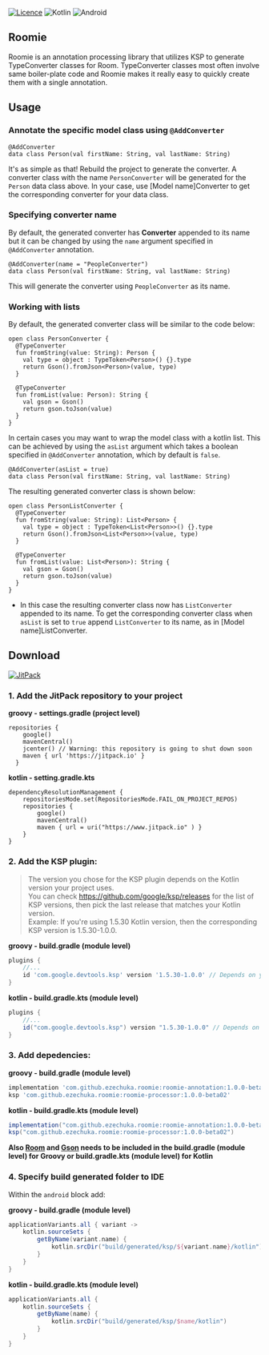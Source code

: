 [![Licence](https://img.shields.io/github/license/Ileriayo/markdown-badges?style=for-the-badge)](./LICENSE)
![Kotlin](https://img.shields.io/badge/kotlin-%230095D5.svg?style=for-the-badge&logo=kotlin&logoColor=white)
![Android](https://img.shields.io/badge/Android-3DDC84?style=for-the-badge&logo=android&logoColor=white)

## Roomie
Roomie is an annotation processing library that utilizes KSP to generate TypeConverter classes for Room. TypeConverter classes most often involve same boiler-plate code and Roomie makes it really easy to quickly create them with a single annotation.

## Usage
### Annotate the specific model class using ```@AddConverter```
```
@AddConverter
data class Person(val firstName: String, val lastName: String)
```

It's as simple as that! 
Rebuild the project to generate the converter. A converter class with the name ```PersonConverter``` will be generated for the ```Person``` data class     above.
In your case, use [Model name]Converter to get the corresponding converter for your data class.

### Specifying converter name
By default, the generated converter has **Converter** appended to its name but it can be changed by using the ```name``` argument specified in             ```@AddConverter``` annotation.
```
@AddConverter(name = "PeopleConverter")
data class Person(val firstName: String, val lastName: String)
```
This will generate the converter using ```PeopleConverter``` as its name.

### Working with lists
By default, the generated converter class will be similar to the code below:
```
open class PersonConverter {
  @TypeConverter
  fun fromString(value: String): Person {
    val type = object : TypeToken<Person>() {}.type
    return Gson().fromJson<Person>(value, type)
  }

  @TypeConverter
  fun fromList(value: Person): String {
    val gson = Gson()
    return gson.toJson(value)
  }
}
```
In certain cases you may want to wrap the model class with a kotlin list. This can be achieved by using the ```asList``` argument which takes a boolean specified in ```@AddConverter``` annotation, which by default is ```false```.

```
@AddConverter(asList = true)
data class Person(val firstName: String, val lastName: String)
```
The resulting generated converter class is shown below:
```
open class PersonListConverter {
  @TypeConverter
  fun fromString(value: String): List<Person> {
    val type = object : TypeToken<List<Person>>() {}.type
    return Gson().fromJson<List<Person>>(value, type)
  }

  @TypeConverter
  fun fromList(value: List<Person>): String {
    val gson = Gson()
    return gson.toJson(value)
  }
}
```
* In this case the resulting converter class now has ```ListConverter``` appended to its name. To get the corresponding converter class when ```asList``` is set to ```true``` append ```ListConverter``` to its name, as in [Model name]ListConverter.

## Download
[![JitPack](https://img.shields.io/jitpack/v/github/ezechuka/roomie?color=%2346C018&style=for-the-badge)](https://jitpack.io/#ezechuka/roomie/)

### 1. Add the JitPack repository to your project
**groovy - settings.gradle (project level)**
```
repositories {
    google()
    mavenCentral()
    jcenter() // Warning: this repository is going to shut down soon
    maven { url 'https://jitpack.io' }
  }
```
**kotlin - setting.gradle.kts**
```
dependencyResolutionManagement {
    repositoriesMode.set(RepositoriesMode.FAIL_ON_PROJECT_REPOS)
    repositories {
        google()
        mavenCentral()
        maven { url = uri("https://www.jitpack.io" ) }
    }
}
```

### 2. Add the KSP plugin:
    
> The version you chose for the KSP plugin depends on the Kotlin version your project uses. <br>
You can check https://github.com/google/ksp/releases for the list of KSP versions, then pick the last release that matches your Kotlin version.  
Example: If you're using 1.5.30 Kotlin version, then the corresponding KSP version is 1.5.30-1.0.0.

**groovy - build.gradle (module level)**
```gradle
plugins {
    //...
    id 'com.google.devtools.ksp' version '1.5.30-1.0.0' // Depends on your kotlin version
}
```

**kotlin - build.gradle.kts (module level)**
```gradle
plugins {
    //...
    id("com.google.devtools.ksp") version "1.5.30-1.0.0" // Depends on your kotlin version
}
```
    
### 3. Add depedencies:

**groovy - build.gradle (module level)**
```gradle
implementation 'com.github.ezechuka.roomie:roomie-annotation:1.0.0-beta02'
ksp 'com.github.ezechuka.roomie:roomie-processor:1.0.0-beta02'
```

**kotlin - build.gradle.kts (module level)**
```gradle
implementation("com.github.ezechuka.roomie:roomie-annotation:1.0.0-beta02")
ksp("com.github.ezechuka.roomie:roomie-processor:1.0.0-beta02")
```

**Also [Room](https://developer.android.com/jetpack/androidx/releases/room#declaring_dependencies) and [Gson](https://github.com/google/gson) needs to be included in the build.gradle (module level) for Groovy or build.gradle.kts (module level) for Kotlin**

### 4. Specify build generated folder to IDE
Within the ```android``` block add:

**groovy - build.gradle (module level)**
```gradle
applicationVariants.all { variant ->
    kotlin.sourceSets {
        getByName(variant.name) {
            kotlin.srcDir("build/generated/ksp/${variant.name}/kotlin")
        }
    }
}
```

**kotlin - build.gradle.kts (module level)**
```gradle
applicationVariants.all {
    kotlin.sourceSets {
        getByName(name) {
            kotlin.srcDir("build/generated/ksp/$name/kotlin")
        }
    }
}
```

